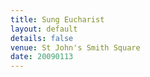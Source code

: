 ```yaml
---
title: Sung Eucharist
layout: default
details: false
venue: St John's Smith Square
date: 20090113
---
```

